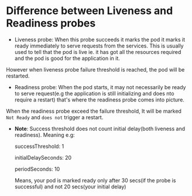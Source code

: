 # Difference between Liveness and Readiness probes

* Liveness probe: When this probe succeeds it marks the pod it marks it ready immediately to serve requests from the 
services. This is usually used to tell that the pod is live ie. it has got all the resources required and the pod is good 
for the application in it. 

However when liveness probe failure threshold is reached, the pod will be restarted.

* Readiness probe: When the pod starts, it may not necessarily be ready to serve request(e.g the application is still 
initializing and does nto require a restart) that's where the readiness probe comes into picture. 

When the readiness probe exceed the failure threshold, It will be marked `Not Ready` and `does not` trigger a restart.

* **Note**: Success threshold does not count initial delay(both liveness and readiness). Meaning e.g:
    
    successThreshold: 1
    
    initialDelaySeconds: 20
    
    periodSeconds: 10
    
    Means, your pod is marked ready only after 30 secs(if the probe is successful) and not 20 secs(your initial delay)
